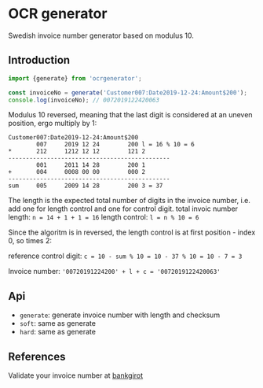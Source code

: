 OCR generator
=============

Swedish invoice number generator based on modulus 10.

## Introduction

```js
import {generate} from 'ocrgenerator';

const invoiceNo = generate('Customer007:Date2019-12-24:Amount$200');
console.log(invoiceNo); // 0072019122420063
```

Modulus 10 reversed, meaning that the last digit is considered at an uneven position, ergo multiply by 1:
```
Customer007:Date2019-12-24:Amount$200
        007     2019 12 24        200 l = 16 % 10 = 6
*       212     1212 12 12        121 2
----------------------------------------------
        001     2011 14 28        200 1
+       004     0008 00 00        000 2
----------------------------------------------
sum     005     2009 14 28        200 3 = 37
```

The length is the expected total number of digits in the invoice number, i.e. add one for length control and one for control digit.
total invoic number length: `n = 14 + 1 + 1 = 16`
length control: `l = n % 10 = 6`

Since the algoritm is in reversed, the length control is at first position - index 0, so times 2:

reference control digit: `c = 10 - sum % 10 = 10 - 37 % 10 = 10 - 7 = 3`

Invoice number: `'00720191224200' + l + c = '0072019122420063'`

## Api

- `generate`: generate invoice number with length and checksum
- `soft`: same as generate
- `hard`: same as generate

## References

Validate your invoice number at [bankgirot](https://www.bankgirot.se/tjanster/inbetalningar/bankgiro-inbetalningar/ocr-referenskontroll/)
